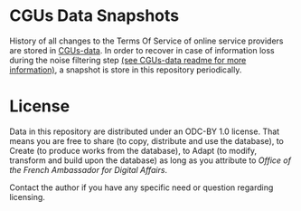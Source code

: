 # CGUs Data Snapshots

History of all changes to the Terms Of Service of online service providers are stored in [CGUs-data](https://github.com/ambanum/CGUs-data).
In order to recover in case of information loss during the noise filtering step [(see CGUs-data readme for more information)](https://github.com/ambanum/CGUs-data), a snapshot is store in this repository periodically.

# License

Data in this repository are distributed under an ODC-BY 1.0 license. That means you are free to share (to copy, distribute and use the database), to Create (to produce works from the database), to Adapt (to modify, transform and build upon the database) as long as you attribute to *Office of the French Ambassador for Digital Affairs*.

Contact the author if you have any specific need or question regarding licensing.
